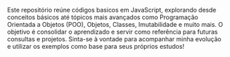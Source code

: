 Este repositório reúne códigos basicos em JavaScript, explorando desde conceitos básicos até tópicos mais avançados como Programação Orientada a Objetos (POO), Objetos, Classes, Imutabilidade e muito mais. O objetivo é consolidar o aprendizado e servir como referência para futuras consultas e projetos.
Sinta-se à vontade para acompanhar minha evolução e utilizar os exemplos como base para seus próprios estudos!